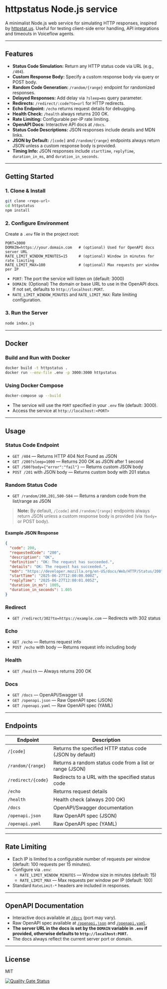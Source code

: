 # httpstatus Node.js service

A minimalist Node.js web service for simulating HTTP responses, inspired by [httpstat.us](https://httpstat.us).
Useful for testing client-side error handling, API integrations and timeouts in Voiceflow agents.

---

## Features
- **Status Code Simulation:** Return any HTTP status code via URL (e.g., `/404`).
- **Custom Response Body:** Specify a custom response body via query or POST body.
- **Random Code Generation:** `/random/{range}` endpoint for randomized responses.
- **Delayed Responses:** Add delay via `?sleep=ms` query parameter.
- **Redirects:** `/redirect/:code?to=url` for HTTP redirects.
- **Echo Endpoint:** `/echo` returns request details for debugging.
- **Health Check:** `/health` always returns 200 OK.
- **Rate Limiting:** Configurable per-IP rate limiting.
- **OpenAPI Docs:** Interactive API docs at `/docs`.
- **Status Code Descriptions:** JSON responses include details and MDN links.
- **JSON by Default:** `/[code]` and `/random/{range}` endpoints always return JSON unless a custom response body is provided.
- **Timing Info:** JSON responses include `startTime`, `replyTime`, `duration_in_ms`, and `duration_in_seconds`.

---

## Getting Started

### 1. Clone & Install
```sh
git clone <repo-url>
cd httpstatus
npm install
```

### 2. Configure Environment
Create a `.env` file in the project root:
```
PORT=3000
DOMAIN=https://your.domain.com   # (optional) Used for OpenAPI docs server URL
RATE_LIMIT_WINDOW_MINUTES=15     # (optional) Window in minutes for rate limiting
RATE_LIMIT_MAX=100               # (optional) Max requests per window per IP
```
- `PORT`: The port the service will listen on (default: 3000)
- `DOMAIN`: (Optional) The domain or base URL to use in the OpenAPI docs. If not set, defaults to `http://localhost:PORT`.
- `RATE_LIMIT_WINDOW_MINUTES` and `RATE_LIMIT_MAX`: Rate limiting configuration.

### 3. Run the Server
```sh
node index.js
```

---

## Docker

### Build and Run with Docker
```sh
docker build -t httpstatus .
docker run --env-file .env -p 3000:3000 httpstatus
```

### Using Docker Compose
```sh
docker-compose up --build
```
- The service will use the `PORT` specified in your `.env` file (default: 3000).
- Access the service at `http://localhost:<PORT>`

---

## Usage

### Status Code Endpoint
- `GET /404` — Returns HTTP 404 Not Found as JSON
- `GET /200?sleep=1000` — Returns 200 OK as JSON after 1 second
- `GET /500?body={"error":"fail"}` — Returns custom JSON body
- `POST /201` with JSON body — Returns custom body with 201 status

### Random Status Code
- `GET /random/200,201,500-504` — Returns a random code from the list/range as JSON

> **Note:** By default, `/[code]` and `/random/{range}` endpoints always return JSON unless a custom response body is provided (via `?body=` or POST body).

#### Example JSON Response
```json
{
  "code": 200,
  "requestedCode": "200",
  "description": "OK",
  "definition": "OK: The request has succeeded.",
  "details": "OK: The request has succeeded.",
  "mdn": "https://developer.mozilla.org/en-US/docs/Web/HTTP/Status/200",
  "startTime": "2025-06-27T12:00:00.000Z",
  "replyTime": "2025-06-27T12:00:01.005Z",
  "duration_in_ms": 1005,
  "duration_in_seconds": 1.005
}
```

### Redirect
- `GET /redirect/302?to=https://example.com` — Redirects with 302 status

### Echo
- `GET /echo` — Returns request info
- `POST /echo` with body — Returns request info including body

### Health
- `GET /health` — Always returns 200 OK

### Docs
- `GET /docs` — OpenAPI/Swagger UI
- `GET /openapi.json` — Raw OpenAPI spec (JSON)
- `GET /openapi.yaml` — Raw OpenAPI spec (YAML)

---

## Endpoints

| Endpoint                | Description                                              |
|------------------------|----------------------------------------------------------|
| `/[code]`              | Returns the specified HTTP status code (JSON by default) |
| `/random/{range}`      | Returns a random status code from a list or range (JSON) |
| `/redirect/{code}`     | Redirects to a URL with the specified status code        |
| `/echo`                | Returns request details                                  |
| `/health`              | Health check (always 200 OK)                             |
| `/docs`                | OpenAPI/Swagger documentation                            |
| `/openapi.json`        | Raw OpenAPI spec (JSON)                                  |
| `/openapi.yaml`        | Raw OpenAPI spec (YAML)                                  |

---

## Rate Limiting
- Each IP is limited to a configurable number of requests per window (default: 100 requests per 15 minutes).
- Configure via `.env`:
  - `RATE_LIMIT_WINDOW_MINUTES` — Window size in minutes (default: 15)
  - `RATE_LIMIT_MAX` — Max requests per window per IP (default: 100)
- Standard `RateLimit-*` headers are included in responses.

---

## OpenAPI Documentation
- Interactive docs available at [`/docs`](http://localhost:3000/docs) (port may vary).
- Raw OpenAPI spec available at [`/openapi.json`](http://localhost:3000/openapi.json) and [`/openapi.yaml`](http://localhost:3000/openapi.yaml).
- **The server URL in the docs is set by the `DOMAIN` variable in `.env` if provided, otherwise defaults to `http://localhost:PORT`.**
- The docs always reflect the current server port or domain.

---

## License
MIT


[![Quality Gate Status](https://sonarcloud.io/api/project_badges/measure?project=voiceflow-community_httpstatus&metric=alert_status)](https://sonarcloud.io/summary/new_code?id=voiceflow-community_httpstatus)
